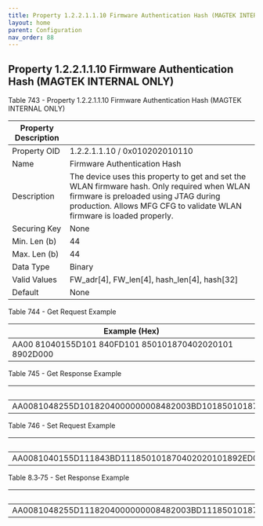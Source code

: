 ```yaml
---
title: Property 1.2.2.1.1.10 Firmware Authentication Hash (MAGTEK INTERNAL ONLY)
layout: home
parent: Configuration
nav_order: 88
---
```


## Property 1.2.2.1.1.10 Firmware Authentication Hash (MAGTEK INTERNAL ONLY)

Table 743 - Property 1.2.2.1.1.10 Firmware Authentication Hash (MAGTEK
INTERNAL ONLY)

| Property Description |  |
|----|----|
| Property OID | 1.2.2.1.1.10 / 0x010202010110 |
| Name | Firmware Authentication Hash |
| Description | The device uses this property to get and set the WLAN firmware hash. Only required when WLAN firmware is preloaded using JTAG during production. Allows MFG CFG to validate WLAN firmware is loaded properly. |
| Securing Key | None |
| Min. Len (b) | 44 |
| Max. Len (b) | 44 |
| Data Type | Binary |
| Valid Values | FW_adr\[4\], FW_len\[4\], hash_len\[4\], hash\[32\] |
| Default | None |

Table 744 - Get Request Example

| Example (Hex)                                          |
|--------------------------------------------------------|
| AA00 81040155D101 840FD101 850101870402020101 8902D000 |

Table 745 - Get Response Example

| Example (Hex) |
|----|
| AA0081048255D1018204000000008482003BD101850101870402020101892ED02C0000C000000F40000000002013160562C59F77F9EAC8EEA603BCC6C7E0DCED13B640C14BF550AB8520FAF758 |

Table 746 - Set Request Example

| Example (Hex) |
|----|
| AA0081040155D111843BD111850101870402020101892ED02C0000C000000F4000000000201F1E1D1C1B1A191817161514131211100F0E0D0C0B0A09080706050403020100 |

Table 8.3‑75 - Set Response Example

| Example (Hex) |
|----|
| AA0081048255D1118204000000008482003BD111850101870402020101892ED02C0000C000000F4000000000201F1E1D1C1B1A191817161514131211100F0E0D0C0B0A09080706050403020100 |

##